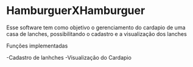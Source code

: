 # HamburguerXHamburguer
 
Esse software tem como objetivo o gerenciamento do cardapio de uma casa de lanches, possibilitando o cadastro e a visualização dos lanches

Funções implementadas

-Cadastro de lanhches
-Visualização do Cardapio

